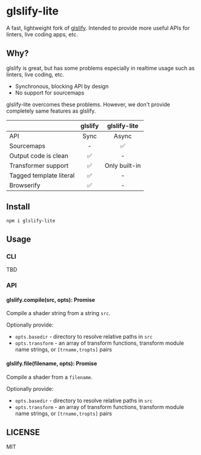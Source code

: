 # glslify-lite

A fast, lightweight fork of [glslify](https://github.com/glslify/glslify).
Intended to provide more useful APIs for linters, live coding apps, etc.

## Why?

glslify is great, but has some problems especially in realtime usage such as linters, live coding, etc.

-   Synchronous, blocking API by design
-   No support for sourcemaps

glslify-lite overcomes these problems.
However, we don't provide completely same features as glslify.

|                         | glslify | glslify-lite  |
| ----------------------- | :-----: | :-----------: |
| API                     |  Sync   |     Async     |
| Sourcemaps              |    -    |      ✅       |
| Output code is clean    |   ✅    |       -       |
| Transformer support     |   ✅    | Only built-in |
| Tagged template literal |   ✅    |       -       |
| Browserify              |   ✅    |       -       |

## Install

```
npm i glslify-lite
```

## Usage

### CLI

TBD

### API

#### glslify.compile(src, opts): Promise<string>

Compile a shader string from a string `src`.

Optionally provide:

-   `opts.basedir` - directory to resolve relative paths in `src`
-   `opts.transform` - an array of transform functions, transform module name strings, or `[trname,tropts]` pairs

#### glslify.file(filename, opts): Promise<string>

Compile a shader from a `filename`.

Optionally provide:

-   `opts.basedir` - directory to resolve relative paths in `src`
-   `opts.transform` - an array of transform functions, transform module name strings, or `[trname,tropts]` pairs

## LICENSE

MIT
